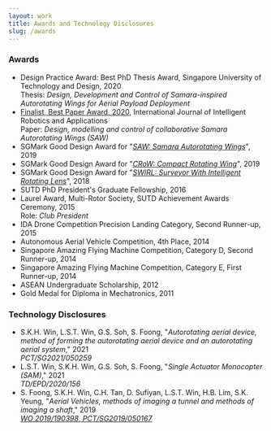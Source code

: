 ```yaml
---
layout: work
title: Awards and Technology Disclosures
slug: /awards
---
```


### Awards
- Design Practice Award: Best PhD Thesis Award, Singapore University of Technology and Design, 2020<br>Thesis: _Design, Development and Control of Samara-inspired Autorotating Wings for Aerial Payload Deployment_
- [Finalist, Best Paper Award, 2020](https://www.springer.com/journal/41315/updates/18638712), International Journal of Intelligent Robotics and Applications<br>Paper: _Design, modelling and control of collaborative Samara Autorotating Wings (SAW)_
- SGMark Good Design Award for "[_SAW: Samara Autorotating Wings_](https://sgmark.org/project-description/?id=69)", 2019
- SGMark Good Design Award for "[_CRoW: Compact Rotating Wing_](https://sgmark.org/project-description/?id=58)", 2019
- SGMark Good Design Award for "[_SWIRL: Surveyor With Intelligent Rotating Lens_](https://sgmark.org/project-description/?id=140)", 2018
- SUTD PhD President's Graduate Fellowship, 2016
- Laurel Award, Multi-Rotor Society, SUTD Achievement Awards Ceremony, 2015<br>Role: _Club President_
- IDA Drone Competition Precision Landing Category, Second Runner-up, 2015
- Autonomous Aerial Vehicle Competition, 4th Place, 2014
- Singapore Amazing Flying Machine Competition, Category D, Second Runner-up, 2014
- Singapore Amazing Flying Machine Competition, Category E, First Runner-up, 2014
- ASEAN Undergraduate Scholarship, 2012
- Gold Medal for Diploma in Mechatronics, 2011

### Technology Disclosures
- S.K.H. Win, L.S.T. Win, G.S. Soh, S. Foong, "_Autorotating aerial device, method of forming the autorotating aerial device and an autorotating aerial system_," 2021<br>_PCT/SG2021/050259_
- L.S.T. Win, S.K.H. Win, G.S. Soh, S. Foong, "_Single Actuator Monocopter (SAM)_," 2021<br>_TD/EPD/2020/156_
- S. Foong, S.K.H. Win, C.H. Tan, D. Sufiyan, L.S.T. Win, H.B. Lim, S.K. Yeung, "_Aerial Vehicles, methods of imaging a tunnel and methods of imaging a shaft_," 2019<br>[_WO 2019/190398_, _PCT/SG2019/050167_](https://patentscope.wipo.int/search/en/detail.jsf?docId=WO2019190398)
